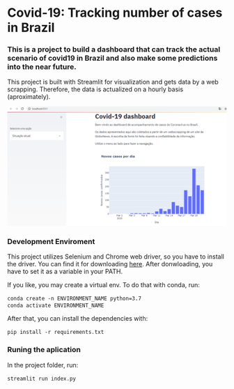 # Covid-19: Tracking number of cases in Brazil

### This is a project to build a dashboard that can track the actual scenario of covid19 in Brazil and also make some predictions into the near future.

This project is built with Streamlit for visualization and gets data by a web scrapping. Therefore, the data is actualized on a hourly basis (aproximately).

![image](./images/app.png)

### Development Enviroment

This project utilizes Selenium and Chrome web driver, so you have to install the driver. You can find it for downloading [here](https://chromedriver.chromium.org/downloads). After donwloading, you have to set it as a variable in your PATH.

If you like, you may create a virtual env. To do that with conda, run:
```
conda create -n ENVIRONMENT_NAME python=3.7
conda activate ENVIRONMENT_NAME
```

After that, you can install the dependencies with:
```
pip install -r requirements.txt
```

### Runing the aplication

In the project folder, run:
```
streamlit run index.py
```



